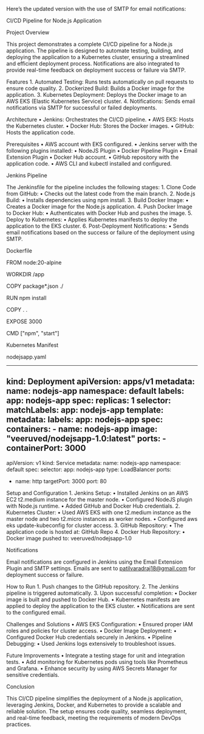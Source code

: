 Here’s the updated version with the use of SMTP for email notifications:

CI/CD Pipeline for Node.js Application

Project Overview

This project demonstrates a complete CI/CD pipeline for a Node.js application. The pipeline is designed to automate testing, building, and deploying the application to a Kubernetes cluster, ensuring a streamlined and efficient deployment process. Notifications are also integrated to provide real-time feedback on deployment success or failure via SMTP.

Features
	1.	Automated Testing: Runs tests automatically on pull requests to ensure code quality.
	2.	Dockerized Build: Builds a Docker image for the application.
	3.	Kubernetes Deployment: Deploys the Docker image to an AWS EKS (Elastic Kubernetes Service) cluster.
	4.	Notifications: Sends email notifications via SMTP for successful or failed deployments.

Architecture
	•	Jenkins: Orchestrates the CI/CD pipeline.
	•	AWS EKS: Hosts the Kubernetes cluster.
	•	Docker Hub: Stores the Docker images.
	•	GitHub: Hosts the application code.

Prerequisites
	•	AWS account with EKS configured.
	•	Jenkins server with the following plugins installed:
	•	NodeJS Plugin
	•	Docker Pipeline Plugin
	•	Email Extension Plugin
	•	Docker Hub account.
	•	GitHub repository with the application code.
	•	AWS CLI and kubectl installed and configured.

Jenkins Pipeline

The Jenkinsfile for the pipeline includes the following stages:
	1.	Clone Code from GitHub:
	•	Checks out the latest code from the main branch.
	2.	Node.js Build:
	•	Installs dependencies using npm install.
	3.	Build Docker Image:
	•	Creates a Docker image for the Node.js application.
	4.	Push Docker Image to Docker Hub:
	•	Authenticates with Docker Hub and pushes the image.
	5.	Deploy to Kubernetes:
	•	Applies Kubernetes manifests to deploy the application to the EKS cluster.
	6.	Post-Deployment Notifications:
	•	Sends email notifications based on the success or failure of the deployment using SMTP.

Dockerfile

FROM node:20-alpine

WORKDIR /app

COPY package*.json ./ 

RUN npm install

COPY . . 

EXPOSE 3000

CMD ["npm", "start"]

Kubernetes Manifest

nodejsapp.yaml

---
kind: Deployment
apiVersion: apps/v1
metadata:
  name: nodejs-app
  namespace: default
  labels:
    app: nodejs-app
spec:
  replicas: 1
  selector:
    matchLabels:
      app: nodejs-app
  template:
    metadata:
      labels:
        app: nodejs-app
    spec:
      containers:
      - name: nodejs-app
        image: "veeruved/nodejsapp-1.0:latest"
        ports:
          - containerPort: 3000
---
apiVersion: v1
kind: Service
metadata:
  name: nodejs-app
  namespace: default
spec:
  selector:
    app: nodejs-app
  type: LoadBalancer
  ports:
  - name: http
    targetPort: 3000
    port: 80

Setup and Configuration
	1.	Jenkins Setup:
	•	Installed Jenkins on an AWS EC2 t2.medium instance for the master node.
	•	Configured NodeJS plugin with Node.js runtime.
	•	Added GitHub and Docker Hub credentials.
	2.	Kubernetes Cluster:
	•	Used AWS EKS with one t2.medium instance as the master node and two t2.micro instances as worker nodes.
	•	Configured aws eks update-kubeconfig for cluster access.
	3.	GitHub Repository:
	•	The application code is hosted at: GitHub Repo
	4.	Docker Hub Repository:
	•	Docker image pushed to: veeruved/nodejsapp-1.0

Notifications

Email notifications are configured in Jenkins using the Email Extension Plugin and SMTP settings. Emails are sent to patilvaradraj18@gmail.com for deployment success or failure.

How to Run
	1.	Push changes to the GitHub repository.
	2.	The Jenkins pipeline is triggered automatically.
	3.	Upon successful completion:
	•	Docker image is built and pushed to Docker Hub.
	•	Kubernetes manifests are applied to deploy the application to the EKS cluster.
	•	Notifications are sent to the configured email.

Challenges and Solutions
	•	AWS EKS Configuration:
	•	Ensured proper IAM roles and policies for cluster access.
	•	Docker Image Deployment:
	•	Configured Docker Hub credentials securely in Jenkins.
	•	Pipeline Debugging:
	•	Used Jenkins logs extensively to troubleshoot issues.

Future Improvements
	•	Integrate a testing stage for unit and integration tests.
	•	Add monitoring for Kubernetes pods using tools like Prometheus and Grafana.
	•	Enhance security by using AWS Secrets Manager for sensitive credentials.

Conclusion

This CI/CD pipeline simplifies the deployment of a Node.js application, leveraging Jenkins, Docker, and Kubernetes to provide a scalable and reliable solution. The setup ensures code quality, seamless deployment, and real-time feedback, meeting the requirements of modern DevOps practices.
